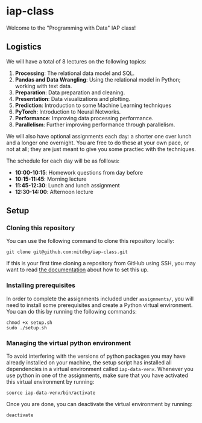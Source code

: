 # iap-class
Welcome to the "Programming with Data" IAP class!

## Logistics

We will have a total of 8 lectures on the following topics:
1. **Processing**: The relational data model and SQL.
2. **Pandas and Data Wrangling**: Using the relational model in Python; working with text data.
3. **Preparation**: Data preparation and cleaning.
4. **Presentation**: Data visualizations and plotting.
5. **Prediction**: Introduction to some Machine Learning techniques
6. **PyTorch**: Introduction to Neural Networks.
7. **Performance**: Improving data processing performance.
8. **Parallelism**: Further improving performance through parallelism.

We will also have optional assignments each day: a shorter one over lunch and a longer one overnight. You are free to do these at your own pace, or not at all; they are just meant to give you some practiec with the techniques.

The schedule for each day will be as folllows:
- **10:00-10:15**: Homework questions from day before
- **10:15-11:45**: Morning lecture
- **11:45-12:30**: Lunch and lunch assignment
- **12:30-14:00**: Afternoon lecture


## Setup

### Cloning this repository

You can use the following command to clone this repository locally:

``` 
git clone git@github.com:mitdbg/iap-class.git
```

If this is your first time cloning a repository from GitHub using SSH, you may want to read [the documentation](https://docs.github.com/en/get-started/getting-started-with-git/about-remote-repositories#cloning-with-ssh-urls) about how to set this up.


### Installing prerequisites

In order to complete the assignments included under `assignments/`, you will need to install some prerequisites and create a Python virtual environment. You can do this by running the following commands:

``` 
chmod +x setup.sh
sudo ./setup.sh
```

### Managing the virtual python environment

To avoid interfering with the versions of python packages you may have already installed on your machine, the setup script has installed all dependencies in a virtual environment called `iap-data-venv`. Whenever you use python in one of the assignments, make sure that you have activated this virtual environment by running:

```
source iap-data-venv/bin/activate
```

Once you are done, you can deactivate the virtual environment by running:

```
deactivate
```



